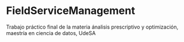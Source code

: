 # FieldServiceManagement
Trabajo práctico final de la materia ánalisis prescriptivo y optimización, maestría en ciencia de datos, UdeSA
